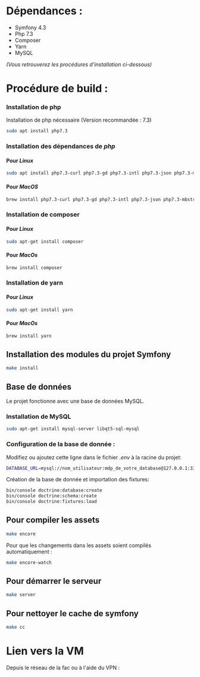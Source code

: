 # Dépendances :

* Symfony 4.3
* Php 7.3
* Composer
* Yarn
* MySQL

*(Vous retrouverez les procédures d'installation ci-dessous)*

# Procédure de build :

### Installation de php

Installation de php nécessaire (Version recommandée : 7.3)
```bash
sudo apt install php7.3
```
### Installation des dépendances de *php*

#### Pour *Linux*

```bash
sudo apt install php7.3-curl php7.3-gd php7.3-intl php7.3-json php7.3-mbstring php7.3-xml php7.3-zip
```

#### Pour *MacOS*

```bash
brew install php7.3-curl php7.3-gd php7.3-intl php7.3-json php7.3-mbstring php7.3-xml php7.3-zip
```

### Installation de **composer**

#### Pour *Linux*

```bash
sudo apt-get install composer
```

#### Pour *MacOs*

```bash
brew install composer
```

### Installation de **yarn**

#### Pour *Linux*

```bash
sudo apt-get install yarn
```

#### Pour *MacOs*

```bash
brew install yarn
```

## Installation des modules du projet Symfony

```bash
make install
```

## Base de données

Le projet fonctionne avec une base de données MySQL.

### Installation de MySQL
```bash
sudo apt-get install mysql-server libqt5-sql-mysql
```

### Configuration de la base de donnée :

Modifiez ou ajoutez cette ligne dans le fichier *.env* à la racine du projet:
```bash
DATABASE_URL=mysql://nom_utilisateur:mdp_de_votre_database@127.0.0.1:3306/quiz
```

Création de la base de donnée et importation des fixtures:
```bash
bin/console doctrine:database:create
bin/console doctrine:schema:create
bin/console doctrine:fixtures:load
```

## Pour compiler les assets 

```bash
make encore
```

Pour que les changements dans les assets soient compilés automatiquement :

```bash
make encore-watch
```

## Pour démarrer le serveur

```bash
make server
```

## Pour nettoyer le cache de symfony

```bash
make cc
```

# Lien vers la VM

Depuis le réseau de la fac ou à l'aide du VPN :